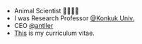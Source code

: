 - Animal Scientist 🐷🐮🐶🐔
- I was Research Professor [@Konkuk Univ.](http://anis.konkuk.ac.kr/)
- CEO [@antller](http://antller.com/) 
- [This](https://github.com/YoungjunNa/CV_YoungjunNa/blob/master/README.md) is my curriculum vitae.
